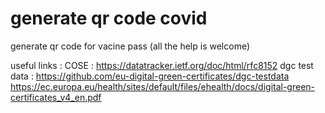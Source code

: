 # generate qr code covid

generate qr code for vacine pass 
(all the help is welcome)

useful links : 
COSE : https://datatracker.ietf.org/doc/html/rfc8152
dgc test data : https://github.com/eu-digital-green-certificates/dgc-testdata
https://ec.europa.eu/health/sites/default/files/ehealth/docs/digital-green-certificates_v4_en.pdf
